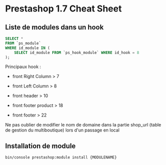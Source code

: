 # Prestashop 1.7 Cheat Sheet


## Liste de modules dans un hook
```sql
SELECT *
FROM `ps_module`
WHERE id_module IN (
	SELECT id_module FROM `ps_hook_module` WHERE id_hook = 8
);
```

Principaux hook :

* front Right Column    > 7
* front Left Column     > 8
* front header          > 10

* front footer product  > 18
* front footer          > 22


Ne pas oublier de modifier le nom de domaine dans la partie shop_url (table de gestion du multiboutique) lors d'un passage en local

## Installation de module
```bash
bin/console prestashop:module install {MODULENAME}
```
